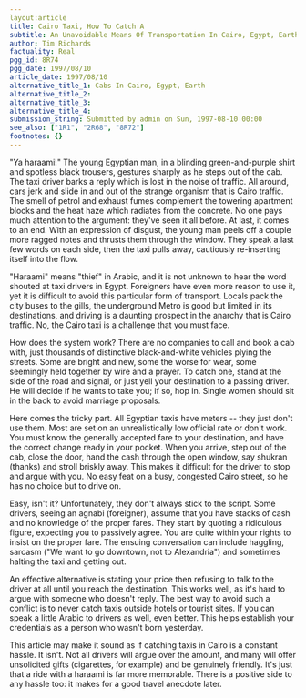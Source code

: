```yaml
---
layout:article
title: Cairo Taxi, How To Catch A
subtitle: An Unavoidable Means Of Transportation In Cairo, Egypt, Earth
author: Tim Richards
factuality: Real
pgg_id: 8R74
pgg_date: 1997/08/10
article_date: 1997/08/10
alternative_title_1: Cabs In Cairo, Egypt, Earth
alternative_title_2: 
alternative_title_3: 
alternative_title_4: 
submission_string: Submitted by admin on Sun, 1997-08-10 00:00
see_also: ["1R1", "2R68", "8R72"]
footnotes: {}
---
```

<div>
<p>"Ya haraami!" The young Egyptian man, in a blinding green-and-purple shirt and spotless black trousers, gestures sharply as he steps out of the cab. The taxi driver barks a reply which is lost in the noise of traffic. All around, cars jerk and slide in and out of the strange organism that is Cairo traffic. The smell of petrol and exhaust fumes complement the towering apartment blocks and the heat haze which radiates from the concrete. No one pays much attention to the argument: they've seen it all before. At last, it comes to an end. With an expression of disgust, the young man peels off a couple more ragged notes and thrusts them through the window. They speak a last few words on each side, then the taxi pulls away, cautiously re-inserting itself into the flow.</p>
<p>"Haraami" means "thief" in Arabic, and it is not unknown to hear the word shouted at taxi drivers in Egypt. Foreigners have even more reason to use it, yet it is difficult to avoid this particular form of transport. Locals pack the city buses to the gills, the underground Metro is good but limited in its destinations, and driving is a daunting prospect in the anarchy that is Cairo traffic. No, the Cairo taxi is a challenge that you must face.</p>
<p>How does the system work? There are no companies to call and book a cab with, just thousands of distinctive black-and-white vehicles plying the streets. Some are bright and new, some the worse for wear, some seemingly held together by wire and a prayer. To catch one, stand at the side of the road and signal, or just yell your destination to a passing driver. He will decide if he wants to take you; if so, hop in. Single women should sit in the back to avoid marriage proposals.</p>
<p>Here comes the tricky part. All Egyptian taxis have meters -- they just don't use them. Most are set on an unrealistically low official rate or don't work. You must know the generally accepted fare to your destination, and have the correct change ready in your pocket. When you arrive, step out of the cab, close the door, hand the cash through the open window, say shukran (thanks) and stroll briskly away. This makes it difficult for the driver to stop and argue with you. No easy feat on a busy, congested Cairo street, so he has no choice but to drive on.</p>
<p>Easy, isn't it? Unfortunately, they don't always stick to the script. Some drivers, seeing an agnabi (foreigner), assume that you have stacks of cash and no knowledge of the proper fares. They start by quoting a ridiculous figure, expecting you to passively agree. You are quite within your rights to insist on the proper fare. The ensuing conversation can include haggling, sarcasm ("We want to go downtown, not to Alexandria") and sometimes halting the taxi and getting out.</p>
<p>An effective alternative is stating your price then refusing to talk to the driver at all until you reach the destination. This works well, as it's hard to argue with someone who doesn't reply. The best way to avoid such a conflict is to never catch taxis outside hotels or tourist sites. If you can speak a little Arabic to drivers as well, even better. This helps establish your credentials as a person who wasn't born yesterday.</p>
<p>This article may make it sound as if catching taxis in Cairo is a constant hassle. It isn't. Not all drivers will argue over the amount, and many will offer unsolicited gifts (cigarettes, for example) and be genuinely friendly. It's just that a ride with a haraami is far more memorable. There is a positive side to any hassle too: it makes for a good travel anecdote later.</p>
</div>
